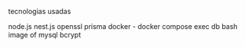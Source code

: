 tecnologias usadas

node.js
nest.js
openssl
prisma
docker - docker compose exec db bash
image of mysql
bcrypt
